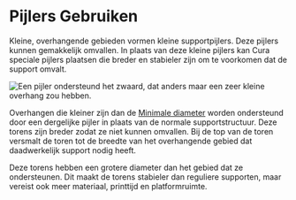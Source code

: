 Pijlers Gebruiken
====
Kleine, overhangende gebieden vormen kleine supportpijlers. Deze pijlers kunnen gemakkelijk omvallen. In plaats van deze kleine pijlers kan Cura speciale pijlers plaatsen die breder en stabieler zijn om te voorkomen dat de support omvalt.

![Een pijler ondersteund het zwaard, dat anders maar een zeer kleine overhang zou hebben.](../../../articles/images/support_use_towers.svg)

Overhangen die kleiner zijn dan de [Minimale diameter](support_minimal_diameter.md) worden ondersteund door een dergelijke pijler in plaats van de normale supportstructuur. Deze torens zijn breder zodat ze niet kunnen omvallen. Bij de top van de toren versmalt de toren tot de breedte van het overhangende gebied dat daadwerkelijk support nodig heeft.

Deze torens hebben een grotere diameter dan het gebied dat ze ondersteunen. Dit maakt de torens stabieler dan reguliere supporten, maar vereist ook meer materiaal, printtijd en platformruimte.